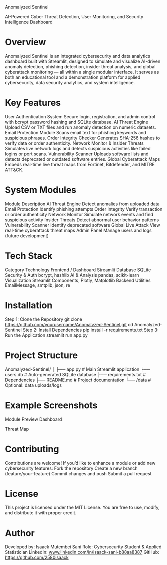 Anomalyzed Sentinel

AI-Powered Cyber Threat Detection, User Monitoring, and Security Intelligence Dashboard

# Overview
Anomalyzed Sentinel is an integrated cybersecurity and data analytics dashboard built with Streamlit, designed to simulate and visualize AI-driven anomaly detection, phishing detection, insider threat analysis, and global cyberattack monitoring — all within a single modular interface.
It serves as both an educational tool and a demonstration platform for applied cybersecurity, data security analytics, and system intelligence.

# Key Features
 User Authentication System
Secure login, registration, and admin control with bcrypt password hashing and SQLite database.
 AI Threat Engine
Upload CSV or TXT files and run anomaly detection on numeric datasets.
 Email Protection Module
Scans email text for phishing keywords and suspicious phrases.
 Order Integrity Checker
Generates SHA-256 hashes to verify data or order authenticity.
 Network Monitor & Insider Threats
Simulates live network logs and detects suspicious activities like failed logins or port scans.
 Vulnerability Scanner
Uploads software lists and detects deprecated or outdated software entries.
 Global Cyberattack Maps
Embeds real-time live threat maps from Fortinet, Bitdefender, and MITRE ATT&CK.

# System Modules
Module	Description
AI Threat Engine	Detect anomalies from uploaded data
Email Protection	Identify phishing attempts
Order Integrity	Verify transaction or order authenticity
Network Monitor	Simulate network events and find suspicious activity
Insider Threats	Detect abnormal user behavior patterns
Vulnerability Scanner	Identify deprecated software
Global Live Attack	View real-time cyberattack threat maps
Admin Panel	Manage users and logs (future development)
# Tech Stack
Category	Technology
Frontend / Dashboard	Streamlit
Database	SQLite
Security & Auth	bcrypt, hashlib
AI & Analysis	pandas, scikit-learn
Visualization	Streamlit Components, Plotly, Matplotlib
Backend Utilities	EmailMessage, smtplib, json, re
# Installation
Step 1: Clone the Repository
git clone https://github.com/yourusername/Anomalyzed-Sentinel.git
cd Anomalyzed-Sentinel
Step 2: Install Dependencies
pip install -r requirements.txt
Step 3: Run the Application
streamlit run app.py

# Project Structure
Anomalyzed-Sentinel/
│
├── app.py                  # Main Streamlit application
├── users.db                # Auto-generated SQLite database
├── requirements.txt        # Dependencies
├── README.md               # Project documentation
└── /data                   # Optional: data uploads/logs

# Example Screenshots
Module	Preview
Dashboard	

Threat Map	



# Contributing

Contributions are welcome!
If you’d like to enhance a module or add new cybersecurity features:
Fork the repository
Create a new branch (feature/your-feature)
Commit changes and push
Submit a pull request

# License
This project is licensed under the MIT License.
You are free to use, modify, and distribute it with proper credit.

# Author

Developed by: Isaack Mutembei Sani
Role: Cybersecurity Student & Applied Statistician
LinkedIn: www.linkedin.com/in/isaack-sani-b88aa8387
GitHub: https://github.com/2580isaack
